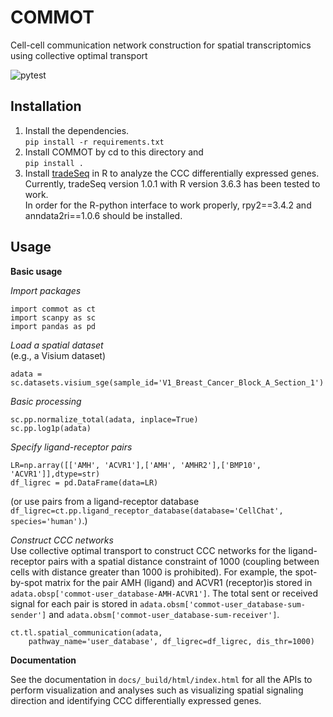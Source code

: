 # COMMOT
Cell-cell communication network construction for spatial transcriptomics using collective optimal transport

![pytest](https://github.com/zcang/COMMOT/actions/workflows/python-package.yml/badge.svg)

## Installation
1. Install the dependencies. \
   `pip install -r requirements.txt`
2. Install COMMOT by cd to this directory and \
   `pip install .`
3. Install [tradeSeq](https://github.com/statOmics/tradeSeq) in R to analyze the CCC differentially expressed genes. \
   Currently, tradeSeq version 1.0.1 with R version 3.6.3 has been tested to work. \
   In order for the R-python interface to work properly, rpy2==3.4.2 and anndata2ri==1.0.6 should be installed.

## Usage
**Basic usage**

_Import packages_
```
import commot as ct
import scanpy as sc
import pandas as pd
```
_Load a spatial dataset_ \
(e.g., a Visium dataset)
```
adata = sc.datasets.visium_sge(sample_id='V1_Breast_Cancer_Block_A_Section_1')
```
_Basic processing_
```
sc.pp.normalize_total(adata, inplace=True)
sc.pp.log1p(adata)
```
_Specify ligand-receptor pairs_
```
LR=np.array([['AMH', 'ACVR1'],['AMH', 'AMHR2'],['BMP10', 'ACVR1']],dtype=str)
df_ligrec = pd.DataFrame(data=LR)
```
(or use pairs from a ligand-receptor database `df_ligrec=ct.pp.ligand_receptor_database(database='CellChat', species='human')`.)

_Construct CCC networks_ \
Use collective optimal transport to construct CCC networks for the ligand-receptor pairs with a spatial distance constraint of 1000 (coupling between cells with distance greater than 1000 is prohibited). For example, the spot-by-spot matrix for the pair AMH (ligand) and ACVR1 (receptor)is stored in `adata.obsp['commot-user_database-AMH-ACVR1']`. The total sent or received signal for each pair is stored in `adata.obsm['commot-user_database-sum-sender']` and `adata.obsm['commot-user_database-sum-receiver']`.
```
ct.tl.spatial_communication(adata,
    pathway_name='user_database', df_ligrec=df_ligrec, dis_thr=1000)
```
**Documentation**

See the documentation in `docs/_build/html/index.html` for all the APIs to perform visualization and analyses such as visualizing spatial signaling direction and identifying CCC differentially expressed genes.

